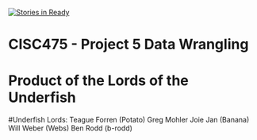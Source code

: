 [![Stories in Ready](https://badge.waffle.io/rwaweber/CISC475.png?label=ready&title=Ready)](https://waffle.io/rwaweber/CISC475)
# CISC475 - Project 5 Data Wrangling
# Product of the Lords of the Underfish

#Underfish Lords:
Teague Forren (Potato)
Greg Mohler
Joie Jan (Banana)
Will Weber (Webs)
Ben Rodd (b-rodd) 
